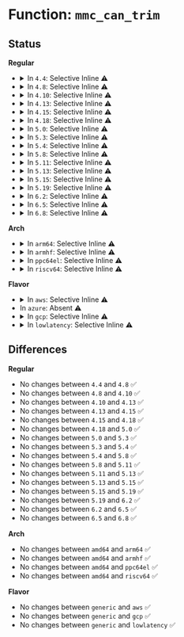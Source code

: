 # Function: <code>mmc_can_trim</code>

## Status
<b>Regular</b>
<ul>
<li>
<details>
<summary>In <code>4.4</code>: Selective Inline ⚠️</summary>

```c
int mmc_can_trim(struct mmc_card *card);
```

**Collision:** Unique Global

**Inline:** Selective

**Transformation:** False

**Instances:**

```
In drivers/mmc/core/core.c (ffffffff816bd6e0)
Location: drivers/mmc/core/core.c:2262
Inline: True
Inline callers:
  - drivers/mmc/core/core.c:mmc_can_sanitize
  - drivers/mmc/core/core.c:mmc_calc_max_discard
```
**Symbols:**

```
ffffffff816bd6e0-ffffffff816bd705: mmc_can_trim (STB_GLOBAL)
```
</details>
</li>
<li>
<details>
<summary>In <code>4.8</code>: Selective Inline ⚠️</summary>

```c
int mmc_can_trim(struct mmc_card *card);
```

**Collision:** Unique Global

**Inline:** Selective

**Transformation:** False

**Instances:**

```
In drivers/mmc/core/core.c (ffffffff81720969)
Location: drivers/mmc/core/core.c:2298
Inline: True
Inline callers:
  - drivers/mmc/core/core.c:mmc_calc_max_discard
  - drivers/mmc/core/core.c:mmc_can_sanitize
```
**Symbols:**

```
ffffffff8171f030-ffffffff8171f058: mmc_can_trim (STB_GLOBAL)
```
</details>
</li>
<li>
<details>
<summary>In <code>4.10</code>: Selective Inline ⚠️</summary>

```c
int mmc_can_trim(struct mmc_card *card);
```

**Collision:** Unique Global

**Inline:** Selective

**Transformation:** False

**Instances:**

```
In drivers/mmc/core/core.c (ffffffff817531f2)
Location: drivers/mmc/core/core.c:2395
Inline: True
Inline callers:
  - drivers/mmc/core/core.c:mmc_calc_max_discard
  - drivers/mmc/core/core.c:mmc_can_sanitize
```
**Symbols:**

```
ffffffff81751b90-ffffffff81751bb8: mmc_can_trim (STB_GLOBAL)
```
</details>
</li>
<li>
<details>
<summary>In <code>4.13</code>: Selective Inline ⚠️</summary>

```c
int mmc_can_trim(struct mmc_card *card);
```

**Collision:** Unique Global

**Inline:** Selective

**Transformation:** False

**Instances:**

```
In drivers/mmc/core/core.c (ffffffff817716d2)
Location: drivers/mmc/core/core.c:2220
Inline: True
Inline callers:
  - drivers/mmc/core/core.c:mmc_calc_max_discard
  - drivers/mmc/core/core.c:mmc_can_sanitize
```
**Symbols:**

```
ffffffff81770680-ffffffff817706a5: mmc_can_trim (STB_GLOBAL)
```
</details>
</li>
<li>
<details>
<summary>In <code>4.15</code>: Selective Inline ⚠️</summary>

```c
int mmc_can_trim(struct mmc_card *card);
```

**Collision:** Unique Global

**Inline:** Selective

**Transformation:** False

**Instances:**

```
In drivers/mmc/core/core.c (ffffffff817e75e2)
Location: drivers/mmc/core/core.c:2427
Inline: True
Inline callers:
  - drivers/mmc/core/core.c:mmc_calc_max_discard
  - drivers/mmc/core/core.c:mmc_can_sanitize
```
**Symbols:**

```
ffffffff817e6050-ffffffff817e6075: mmc_can_trim (STB_GLOBAL)
```
</details>
</li>
<li>
<details>
<summary>In <code>4.18</code>: Selective Inline ⚠️</summary>

```c
int mmc_can_trim(struct mmc_card *card);
```

**Collision:** Unique Global

**Inline:** Selective

**Transformation:** False

**Instances:**

```
In drivers/mmc/core/core.c (ffffffff8183103c)
Location: drivers/mmc/core/core.c:2238
Inline: True
Inline callers:
  - drivers/mmc/core/core.c:mmc_calc_max_discard
  - drivers/mmc/core/core.c:mmc_can_sanitize
```
**Symbols:**

```
ffffffff81830cf0-ffffffff81830d15: mmc_can_trim (STB_GLOBAL)
```
</details>
</li>
<li>
<details>
<summary>In <code>5.0</code>: Selective Inline ⚠️</summary>

```c
int mmc_can_trim(struct mmc_card *card);
```

**Collision:** Unique Global

**Inline:** Selective

**Transformation:** False

**Instances:**

```
In drivers/mmc/core/core.c (ffffffff8185d1b5)
Location: drivers/mmc/core/core.c:2241
Inline: True
Inline callers:
  - drivers/mmc/core/core.c:mmc_calc_max_discard
  - drivers/mmc/core/core.c:mmc_calc_max_discard
  - drivers/mmc/core/core.c:mmc_can_sanitize
  - drivers/mmc/core/core.c:mmc_can_sanitize
```
**Symbols:**

```
ffffffff8185d250-ffffffff8185d275: mmc_can_trim (STB_GLOBAL)
```
</details>
</li>
<li>
<details>
<summary>In <code>5.3</code>: Selective Inline ⚠️</summary>

```c
int mmc_can_trim(struct mmc_card *card);
```

**Collision:** Unique Global

**Inline:** Selective

**Transformation:** False

**Instances:**

```
In drivers/mmc/core/core.c (ffffffff818a0b49)
Location: drivers/mmc/core/core.c:1929
Inline: True
Inline callers:
  - drivers/mmc/core/core.c:mmc_calc_max_discard
  - drivers/mmc/core/core.c:mmc_calc_max_discard
Direct callers:
  - drivers/mmc/core/mmc.c:mmc_init_card
```
**Symbols:**

```
ffffffff818a0bf0-ffffffff818a0c15: mmc_can_trim (STB_GLOBAL)
```
</details>
</li>
<li>
<details>
<summary>In <code>5.4</code>: Selective Inline ⚠️</summary>

```c
int mmc_can_trim(struct mmc_card *card);
```

**Collision:** Unique Global

**Inline:** Selective

**Transformation:** False

**Instances:**

```
In drivers/mmc/core/core.c (ffffffff818d2e39)
Location: drivers/mmc/core/core.c:1931
Inline: True
Inline callers:
  - drivers/mmc/core/core.c:mmc_calc_max_discard
  - drivers/mmc/core/core.c:mmc_calc_max_discard
Direct callers:
  - drivers/mmc/core/mmc.c:mmc_init_card
```
**Symbols:**

```
ffffffff818d2ee0-ffffffff818d2f05: mmc_can_trim (STB_GLOBAL)
```
</details>
</li>
<li>
<details>
<summary>In <code>5.8</code>: Selective Inline ⚠️</summary>

```c
int mmc_can_trim(struct mmc_card *card);
```

**Collision:** Unique Global

**Inline:** Selective

**Transformation:** False

**Instances:**

```
In drivers/mmc/core/core.c (ffffffff819a5659)
Location: drivers/mmc/core/core.c:1880
Inline: True
Inline callers:
  - drivers/mmc/core/core.c:mmc_calc_max_discard
  - drivers/mmc/core/core.c:mmc_calc_max_discard
  - drivers/mmc/core/core.c:mmc_can_sanitize
  - drivers/mmc/core/core.c:mmc_can_sanitize
Direct callers:
  - drivers/mmc/core/mmc.c:mmc_init_card
```
**Symbols:**

```
ffffffff819a5210-ffffffff819a5235: mmc_can_trim (STB_GLOBAL)
```
</details>
</li>
<li>
<details>
<summary>In <code>5.11</code>: Selective Inline ⚠️</summary>

```c
int mmc_can_trim(struct mmc_card *card);
```

**Collision:** Unique Global

**Inline:** Selective

**Transformation:** False

**Instances:**

```
In drivers/mmc/core/core.c (ffffffff819a86d9)
Location: drivers/mmc/core/core.c:1880
Inline: True
Inline callers:
  - drivers/mmc/core/core.c:mmc_calc_max_discard
  - drivers/mmc/core/core.c:mmc_calc_max_discard
  - drivers/mmc/core/core.c:mmc_can_sanitize
  - drivers/mmc/core/core.c:mmc_can_sanitize
Direct callers:
  - drivers/mmc/core/mmc.c:mmc_init_card
```
**Symbols:**

```
ffffffff819a82a0-ffffffff819a82c5: mmc_can_trim (STB_GLOBAL)
```
</details>
</li>
<li>
<details>
<summary>In <code>5.13</code>: Selective Inline ⚠️</summary>

```c
int mmc_can_trim(struct mmc_card *card);
```

**Collision:** Unique Global

**Inline:** Selective

**Transformation:** False

**Instances:**

```
In drivers/mmc/core/core.c (ffffffff8198d3a9)
Location: drivers/mmc/core/core.c:1825
Inline: True
Inline callers:
  - drivers/mmc/core/core.c:mmc_calc_max_discard
  - drivers/mmc/core/core.c:mmc_calc_max_discard
  - drivers/mmc/core/core.c:mmc_can_sanitize
  - drivers/mmc/core/core.c:mmc_can_sanitize
Direct callers:
  - drivers/mmc/core/mmc.c:mmc_init_card
```
**Symbols:**

```
ffffffff8198cf90-ffffffff8198cfb5: mmc_can_trim (STB_GLOBAL)
```
</details>
</li>
<li>
<details>
<summary>In <code>5.15</code>: Selective Inline ⚠️</summary>

```c
int mmc_can_trim(struct mmc_card *card);
```

**Collision:** Unique Global

**Inline:** Selective

**Transformation:** False

**Instances:**

```
In drivers/mmc/core/core.c (ffffffff81a38989)
Location: drivers/mmc/core/core.c:1810
Inline: True
Inline callers:
  - drivers/mmc/core/core.c:mmc_calc_max_discard
  - drivers/mmc/core/core.c:mmc_calc_max_discard
  - drivers/mmc/core/core.c:mmc_can_sanitize
  - drivers/mmc/core/core.c:mmc_can_sanitize
Direct callers:
  - drivers/mmc/core/mmc.c:mmc_init_card
```
**Symbols:**

```
ffffffff81a38600-ffffffff81a38625: mmc_can_trim (STB_GLOBAL)
```
</details>
</li>
<li>
<details>
<summary>In <code>5.19</code>: Selective Inline ⚠️</summary>

```c
int mmc_can_trim(struct mmc_card *card);
```

**Collision:** Unique Global

**Inline:** Selective

**Transformation:** False

**Instances:**

```
In drivers/mmc/core/core.c (ffffffff81ba5978)
Location: drivers/mmc/core/core.c:1810
Inline: True
Inline callers:
  - drivers/mmc/core/core.c:mmc_calc_max_discard
  - drivers/mmc/core/core.c:mmc_calc_max_discard
  - drivers/mmc/core/core.c:mmc_can_sanitize
  - drivers/mmc/core/core.c:mmc_can_sanitize
Direct callers:
  - drivers/mmc/core/mmc.c:mmc_init_card
```
**Symbols:**

```
ffffffff81ba55b0-ffffffff81ba55db: mmc_can_trim (STB_GLOBAL)
```
</details>
</li>
<li>
<details>
<summary>In <code>6.2</code>: Selective Inline ⚠️</summary>

```c
int mmc_can_trim(struct mmc_card *card);
```

**Collision:** Unique Global

**Inline:** Selective

**Transformation:** False

**Instances:**

```
In drivers/mmc/core/core.c (ffffffff81d47d18)
Location: drivers/mmc/core/core.c:1822
Inline: True
Inline callers:
  - drivers/mmc/core/core.c:mmc_calc_max_discard
  - drivers/mmc/core/core.c:mmc_calc_max_discard
  - drivers/mmc/core/core.c:mmc_can_sanitize
  - drivers/mmc/core/core.c:mmc_can_sanitize
Direct callers:
  - drivers/mmc/core/mmc.c:mmc_init_card
```
**Symbols:**

```
ffffffff81d47850-ffffffff81d4787b: mmc_can_trim (STB_GLOBAL)
```
</details>
</li>
<li>
<details>
<summary>In <code>6.5</code>: Selective Inline ⚠️</summary>

```c
int mmc_can_trim(struct mmc_card *card);
```

**Collision:** Unique Global

**Inline:** Selective

**Transformation:** False

**Instances:**

```
In drivers/mmc/core/core.c (ffffffff81db24a4)
Location: drivers/mmc/core/core.c:1822
Inline: True
Inline callers:
  - drivers/mmc/core/core.c:mmc_calc_max_discard
  - drivers/mmc/core/core.c:mmc_calc_max_discard
  - drivers/mmc/core/core.c:mmc_can_sanitize
  - drivers/mmc/core/core.c:mmc_can_sanitize
Direct callers:
  - drivers/mmc/core/mmc.c:mmc_init_card
```
**Symbols:**

```
ffffffff81db19a0-ffffffff81db19cb: mmc_can_trim (STB_GLOBAL)
```
</details>
</li>
<li>
<details>
<summary>In <code>6.8</code>: Selective Inline ⚠️</summary>

```c
int mmc_can_trim(struct mmc_card *card);
```

**Collision:** Unique Global

**Inline:** Selective

**Transformation:** False

**Instances:**

```
In drivers/mmc/core/core.c (ffffffff81e6a834)
Location: drivers/mmc/core/core.c:1827
Inline: True
Inline callers:
  - drivers/mmc/core/core.c:mmc_calc_max_discard
  - drivers/mmc/core/core.c:mmc_calc_max_discard
  - drivers/mmc/core/core.c:mmc_can_sanitize
  - drivers/mmc/core/core.c:mmc_can_sanitize
Direct callers:
  - drivers/mmc/core/mmc.c:mmc_init_card
```
**Symbols:**

```
ffffffff81e699c0-ffffffff81e699eb: mmc_can_trim (STB_GLOBAL)
```
</details>
</li>
</ul>
<b>Arch</b>
<ul>
<li>
<details>
<summary>In <code>arm64</code>: Selective Inline ⚠️</summary>

```c
int mmc_can_trim(struct mmc_card *card);
```

**Collision:** Unique Global

**Inline:** Selective

**Transformation:** False

**Instances:**

```
In drivers/mmc/core/core.c (ffff800010b2ba54)
Location: drivers/mmc/core/core.c:1931
Inline: True
Inline callers:
  - drivers/mmc/core/core.c:mmc_calc_max_discard
  - drivers/mmc/core/core.c:mmc_calc_max_discard
  - drivers/mmc/core/core.c:mmc_can_sanitize
  - drivers/mmc/core/core.c:mmc_can_sanitize
Direct callers:
  - drivers/mmc/core/mmc.c:mmc_init_card
  - drivers/mmc/core/block.c:mmc_blk_mq_issue_rq
```
**Symbols:**

```
ffff800010b2bb00-ffff800010b2bb48: mmc_can_trim (STB_GLOBAL)
```
</details>
</li>
<li>
<details>
<summary>In <code>armhf</code>: Selective Inline ⚠️</summary>

```c
int mmc_can_trim(struct mmc_card *card);
```

**Collision:** Unique Global

**Inline:** Selective

**Transformation:** False

**Instances:**

```
In drivers/mmc/core/core.c (c0c0782c)
Location: drivers/mmc/core/core.c:1931
Inline: True
Inline callers:
  - drivers/mmc/core/core.c:mmc_calc_max_discard
  - drivers/mmc/core/core.c:mmc_calc_max_discard
  - drivers/mmc/core/core.c:mmc_can_sanitize
  - drivers/mmc/core/core.c:mmc_can_sanitize
Direct callers:
  - drivers/mmc/core/mmc.c:mmc_init_card
  - drivers/mmc/core/block.c:mmc_blk_mq_issue_rq
```
**Symbols:**

```
c0c078d0-c0c07900: mmc_can_trim (STB_GLOBAL)
```
</details>
</li>
<li>
<details>
<summary>In <code>ppc64el</code>: Selective Inline ⚠️</summary>

```c
int mmc_can_trim(struct mmc_card *card);
```

**Collision:** Unique Global

**Inline:** Selective

**Transformation:** False

**Instances:**

```
In drivers/mmc/core/core.c (c000000000c24d5c)
Location: drivers/mmc/core/core.c:1931
Inline: True
Inline callers:
  - drivers/mmc/core/core.c:mmc_calc_max_discard
  - drivers/mmc/core/core.c:mmc_calc_max_discard
Direct callers:
  - drivers/mmc/core/mmc.c:mmc_init_card
```
**Symbols:**

```
c000000000c24e70-c000000000c24ea8: mmc_can_trim (STB_GLOBAL)
```
</details>
</li>
<li>
<details>
<summary>In <code>riscv64</code>: Selective Inline ⚠️</summary>

```c
int mmc_can_trim(struct mmc_card *card);
```

**Collision:** Unique Global

**Inline:** Selective

**Transformation:** False

**Instances:**

```
In drivers/mmc/core/core.c (ffffffe0007061da)
Location: drivers/mmc/core/core.c:1931
Inline: True
Inline callers:
  - drivers/mmc/core/core.c:mmc_calc_max_discard
  - drivers/mmc/core/core.c:mmc_calc_max_discard
  - drivers/mmc/core/core.c:mmc_can_sanitize
  - drivers/mmc/core/core.c:mmc_can_sanitize
Direct callers:
  - drivers/mmc/core/mmc.c:mmc_init_card
  - drivers/mmc/core/block.c:mmc_blk_mq_issue_rq
```
**Symbols:**

```
ffffffe000706282-ffffffe0007062b8: mmc_can_trim (STB_GLOBAL)
```
</details>
</li>
</ul>
<b>Flavor</b>
<ul>
<li>
<details>
<summary>In <code>aws</code>: Selective Inline ⚠️</summary>

```c
int mmc_can_trim(struct mmc_card *card);
```

**Collision:** Unique Global

**Inline:** Selective

**Transformation:** False

**Instances:**

```
In drivers/mmc/core/core.c (ffffffff818767f9)
Location: drivers/mmc/core/core.c:1931
Inline: True
Inline callers:
  - drivers/mmc/core/core.c:mmc_calc_max_discard
  - drivers/mmc/core/core.c:mmc_calc_max_discard
Direct callers:
  - drivers/mmc/core/mmc.c:mmc_init_card
```
**Symbols:**

```
ffffffff818768a0-ffffffff818768c5: mmc_can_trim (STB_GLOBAL)
```
</details>
</li>
<li>
In <code>azure</code>: Absent ⚠️
</li>
<li>
<details>
<summary>In <code>gcp</code>: Selective Inline ⚠️</summary>

```c
int mmc_can_trim(struct mmc_card *card);
```

**Collision:** Unique Global

**Inline:** Selective

**Transformation:** False

**Instances:**

```
In drivers/mmc/core/core.c (ffffffff818c7c99)
Location: drivers/mmc/core/core.c:1931
Inline: True
Inline callers:
  - drivers/mmc/core/core.c:mmc_calc_max_discard
  - drivers/mmc/core/core.c:mmc_calc_max_discard
Direct callers:
  - drivers/mmc/core/mmc.c:mmc_init_card
```
**Symbols:**

```
ffffffff818c7d40-ffffffff818c7d65: mmc_can_trim (STB_GLOBAL)
```
</details>
</li>
<li>
<details>
<summary>In <code>lowlatency</code>: Selective Inline ⚠️</summary>

```c
int mmc_can_trim(struct mmc_card *card);
```

**Collision:** Unique Global

**Inline:** Selective

**Transformation:** False

**Instances:**

```
In drivers/mmc/core/core.c (ffffffff818e4779)
Location: drivers/mmc/core/core.c:1931
Inline: True
Inline callers:
  - drivers/mmc/core/core.c:mmc_calc_max_discard
  - drivers/mmc/core/core.c:mmc_calc_max_discard
Direct callers:
  - drivers/mmc/core/mmc.c:mmc_init_card
```
**Symbols:**

```
ffffffff818e4820-ffffffff818e4845: mmc_can_trim (STB_GLOBAL)
```
</details>
</li>
</ul>

## Differences
<b>Regular</b>
<ul>
<li>
No changes between <code>4.4</code> and <code>4.8</code> ✅
</li>
<li>
No changes between <code>4.8</code> and <code>4.10</code> ✅
</li>
<li>
No changes between <code>4.10</code> and <code>4.13</code> ✅
</li>
<li>
No changes between <code>4.13</code> and <code>4.15</code> ✅
</li>
<li>
No changes between <code>4.15</code> and <code>4.18</code> ✅
</li>
<li>
No changes between <code>4.18</code> and <code>5.0</code> ✅
</li>
<li>
No changes between <code>5.0</code> and <code>5.3</code> ✅
</li>
<li>
No changes between <code>5.3</code> and <code>5.4</code> ✅
</li>
<li>
No changes between <code>5.4</code> and <code>5.8</code> ✅
</li>
<li>
No changes between <code>5.8</code> and <code>5.11</code> ✅
</li>
<li>
No changes between <code>5.11</code> and <code>5.13</code> ✅
</li>
<li>
No changes between <code>5.13</code> and <code>5.15</code> ✅
</li>
<li>
No changes between <code>5.15</code> and <code>5.19</code> ✅
</li>
<li>
No changes between <code>5.19</code> and <code>6.2</code> ✅
</li>
<li>
No changes between <code>6.2</code> and <code>6.5</code> ✅
</li>
<li>
No changes between <code>6.5</code> and <code>6.8</code> ✅
</li>
</ul>
<b>Arch</b>
<ul>
<li>
No changes between <code>amd64</code> and <code>arm64</code> ✅
</li>
<li>
No changes between <code>amd64</code> and <code>armhf</code> ✅
</li>
<li>
No changes between <code>amd64</code> and <code>ppc64el</code> ✅
</li>
<li>
No changes between <code>amd64</code> and <code>riscv64</code> ✅
</li>
</ul>
<b>Flavor</b>
<ul>
<li>
No changes between <code>generic</code> and <code>aws</code> ✅
</li>
<li>
No changes between <code>generic</code> and <code>gcp</code> ✅
</li>
<li>
No changes between <code>generic</code> and <code>lowlatency</code> ✅
</li>
</ul>
